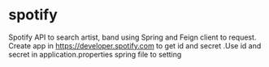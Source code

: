 # spotify
Spotify API to search artist, band using Spring and Feign client to request. Create app in https://developer.spotify.com to get id and secret .Use id and secret in application.properties spring file to setting 

